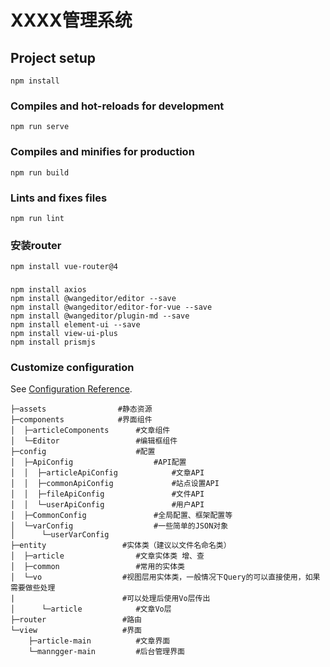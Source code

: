 # XXXX管理系统

## Project setup
```
npm install
```

### Compiles and hot-reloads for development
```
npm run serve
```

### Compiles and minifies for production
```
npm run build
```

### Lints and fixes files
```
npm run lint
```
### 安装router
```
npm install vue-router@4
```

###
```
npm install axios
npm install @wangeditor/editor --save
npm install @wangeditor/editor-for-vue --save
npm install @wangeditor/plugin-md --save
npm install element-ui --save
npm install view-ui-plus 
npm install prismjs
```
### Customize configuration
See [Configuration Reference](https://cli.vuejs.org/config/).

```text
├─assets                #静态资源
├─components            #界面组件
│  ├─articleComponents      #文章组件
│  └─Editor                 #编辑框组件
├─config                    #配置
│  ├─ApiConfig                  #API配置
│  │  ├─articleApiConfig            #文章API
│  │  ├─commonApiConfig             #站点设置API
│  │  ├─fileApiConfig               #文件API
│  │  └─userApiConfig               #用户API
│  ├─CommonConfig               #全局配置、框架配置等
│  └─varConfig                  #一些简单的JSON对象
│      └─userVarConfig
├─entity                 #实体类（建议以文件名命名类）
│  ├─article                #文章实体类 增、查
│  ├─common                 #常用的实体类
│  └─vo                  #视图层用实体类，一般情况下Query的可以直接使用，如果需要做些处理
|						 #可以处理后使用Vo层传出
│      └─article            #文章Vo层
├─router                 #路由
└─view                   #界面
    ├─article-main			#文章界面
    └─manngger-main			#后台管理界面
```